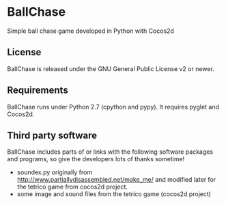 # BallChase
Simple ball chase game developed in Python with Cocos2d

## License
BallChase is released under the GNU General Public License v2 or newer.

## Requirements
BallChase runs under Python 2.7 (cpython and pypy). It requires pyglet and
Cocos2d.

## Third party software
BallChase includes parts of or links with the following software packages and 
programs, so give the developers lots of thanks sometime! 

* soundex.py originally from http://www.partiallydisassembled.net/make_me/ and
  modified later for the tetrico game from cocos2d project.
* some image and sound files from the tetrico game (cocos2d project)

